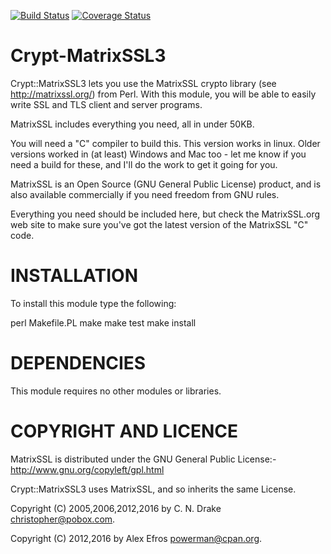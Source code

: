 [![Build Status](https://travis-ci.org/powerman/perl-Crypt-MatrixSSL3.svg?branch=master)](https://travis-ci.org/powerman/perl-Crypt-MatrixSSL3)
[![Coverage Status](https://coveralls.io/repos/powerman/perl-Crypt-MatrixSSL3/badge.svg?branch=master)](https://coveralls.io/r/powerman/perl-Crypt-MatrixSSL3?branch=master)

# Crypt-MatrixSSL3

Crypt::MatrixSSL3 lets you use the MatrixSSL crypto library (see
http://matrixssl.org/) from Perl.  With this module, you will be
able to easily write SSL and TLS client and server programs.

MatrixSSL includes everything you need, all in under 50KB.

You will need a "C" compiler to build this.
This version works in linux.  Older versions worked in (at least)
Windows and Mac too - let me know if you need a build for these,
and I'll do the work to get it going for you.

MatrixSSL is an Open Source (GNU General Public License) product, and is
also available commercially if you need freedom from GNU rules.

Everything you need should be included here, but check the 
MatrixSSL.org web site to make sure you've got the latest version
of the MatrixSSL "C" code.

# INSTALLATION

To install this module type the following:

   perl Makefile.PL
   make
   make test
   make install

# DEPENDENCIES

This module requires no other modules or libraries.

# COPYRIGHT AND LICENCE

MatrixSSL is distributed under the GNU General Public License:-
http://www.gnu.org/copyleft/gpl.html

Crypt::MatrixSSL3 uses MatrixSSL, and so inherits the same License.

Copyright (C) 2005,2006,2012,2016 by C. N. Drake <christopher@pobox.com>.

Copyright (C) 2012,2016 by Alex Efros <powerman@cpan.org>.
